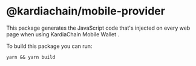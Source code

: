 # @kardiachain/mobile-provider

This package generates the JavaScript code that's injected on every web page when using KardiaChain Mobile Wallet .

To build this package you can run:

```shell
yarn && yarn build
```
